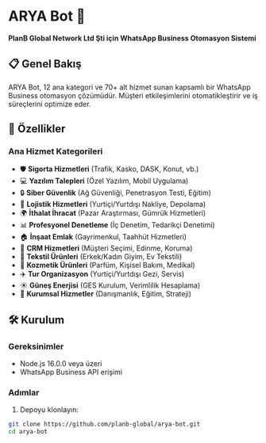 # ARYA Bot 🤖

**PlanB Global Network Ltd Şti için WhatsApp Business Otomasyon Sistemi**

## 📋 Genel Bakış

ARYA Bot, 12 ana kategori ve 70+ alt hizmet sunan kapsamlı bir WhatsApp Business otomasyon çözümüdür. Müşteri etkileşimlerini otomatikleştirir ve iş süreçlerini optimize eder.

## 🚀 Özellikler

### Ana Hizmet Kategorileri
- 🛡️ **Sigorta Hizmetleri** (Trafik, Kasko, DASK, Konut, vb.)
- 💻 **Yazılım Talepleri** (Özel Yazılım, Mobil Uygulama)
- 🔒 **Siber Güvenlik** (Ağ Güvenliği, Penetrasyon Testi, Eğitim)
- 🚚 **Lojistik Hizmetleri** (Yurtiçi/Yurtdışı Nakliye, Depolama)
- 🌍 **İthalat İhracat** (Pazar Araştırması, Gümrük Hizmetleri)
- 📊 **Profesyonel Denetleme** (İç Denetim, Tedarikçi Denetimi)
- 🏠 **İnşaat Emlak** (Gayrimenkul, Taahhüt Hizmetleri)
- 🤝 **CRM Hizmetleri** (Müşteri Seçimi, Edinme, Koruma)
- 👕 **Tekstil Ürünleri** (Erkek/Kadın Giyim, Ev Tekstili)
- 💄 **Kozmetik Ürünleri** (Parfüm, Kişisel Bakım, Medikal)
- ✈️ **Tur Organizasyon** (Yurtiçi/Yurtdışı Gezi, Servis)
- ☀️ **Güneş Enerjisi** (GES Kurulum, Verimlilik Hesaplama)
- 🏢 **Kurumsal Hizmetler** (Danışmanlık, Eğitim, Strateji)

## 🛠️ Kurulum

### Gereksinimler
- Node.js 16.0.0 veya üzeri
- WhatsApp Business API erişimi

### Adımlar
1. Depoyu klonlayın:
```bash
git clone https://github.com/planb-global/arya-bot.git
cd arya-bot